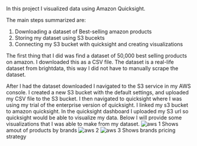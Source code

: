 In this project I visualized data using Amazon Quicksight.

The main steps summarized are:
1. Downloading a dataset of Best-selling amazon products
2. Storing my dataset using S3 bucekts
3. Connecting my S3 bucket with quicksight and creating visualizations

The first thing that I did was find a dataset of 50,000 best selling products on amazon. I downloaded this as a CSV file. The dataset is a real-life dataset from brightdata, this way I did not have to manually scrape the dataset.

After I had the dataset downloaded I navigated to the S3 service in my AWS console. I created a new S3 bucket with the default settings, and uploaded my CSV file to the S3 bucket. I then navigated to quicksight where I was using my trial of the enterprise version of 
quicksight. I linked my s3 bucket to amazon quicksight. In the quicksight dashboard I uploaded my S3 url so quicksight would be able to visualize my data. Below I will provide some visualizations that I was able to make from my dataset.
![aws 1](https://github.com/BillyBlakee/AWS-Projects/assets/151226564/4ad03c5b-6860-4722-8200-582837b7dbd9)
Shows amout of products by brands
![aws 2](https://github.com/BillyBlakee/AWS-Projects/assets/151226564/1d94e8bd-05c5-4c85-8962-d15a52a4cc25)
![aws 3](https://github.com/BillyBlakee/AWS-Projects/assets/151226564/8603ef22-0eaf-4a79-8d7f-6605aea10d2f)
Shows brands pricing strategy
